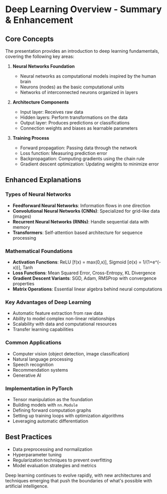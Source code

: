 # Deep Learning Overview - Summary & Enhancement

## Core Concepts

The presentation provides an introduction to deep learning fundamentals, covering the following key areas:

1. **Neural Networks Foundation**
   - Neural networks as computational models inspired by the human brain
   - Neurons (nodes) as the basic computational units
   - Networks of interconnected neurons organized in layers

2. **Architecture Components**
   - Input layer: Receives raw data
   - Hidden layers: Perform transformations on the data
   - Output layer: Produces predictions or classifications
   - Connection weights and biases as learnable parameters

3. **Training Process**
   - Forward propagation: Passing data through the network
   - Loss function: Measuring prediction error
   - Backpropagation: Computing gradients using the chain rule
   - Gradient descent optimization: Updating weights to minimize error

## Enhanced Explanations

### Types of Neural Networks
- **Feedforward Neural Networks**: Information flows in one direction
- **Convolutional Neural Networks (CNNs)**: Specialized for grid-like data (images)
- **Recurrent Neural Networks (RNNs)**: Handle sequential data with memory
- **Transformers**: Self-attention based architecture for sequence processing

### Mathematical Foundations
- **Activation Functions**: ReLU [f(x) = max(0,x)], Sigmoid [σ(x) = 1/(1+e^(-x))], Tanh
- **Loss Functions**: Mean Squared Error, Cross-Entropy, KL Divergence
- **Gradient Descent Variants**: SGD, Adam, RMSProp with convergence properties
- **Matrix Operations**: Essential linear algebra behind neural computations

### Key Advantages of Deep Learning
- Automatic feature extraction from raw data
- Ability to model complex non-linear relationships
- Scalability with data and computational resources
- Transfer learning capabilities

### Common Applications
- Computer vision (object detection, image classification)
- Natural language processing
- Speech recognition
- Recommendation systems
- Generative AI

### Implementation in PyTorch
- Tensor manipulation as the foundation
- Building models with `nn.Module`
- Defining forward computation graphs
- Setting up training loops with optimization algorithms
- Leveraging automatic differentiation

## Best Practices
- Data preprocessing and normalization
- Hyperparameter tuning
- Regularization techniques to prevent overfitting
- Model evaluation strategies and metrics

Deep learning continues to evolve rapidly, with new architectures and techniques emerging that push the boundaries of what's possible with artificial intelligence.